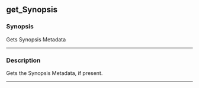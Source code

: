 get_Synopsis
------------

### Synopsis
Gets Synopsis Metadata

---

### Description

Gets the Synopsis Metadata, if present.

---
